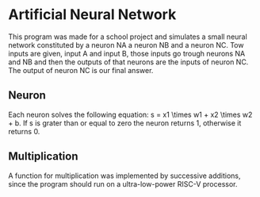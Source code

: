 # Artificial Neural Network
This program was made for a school project and simulates a small neural network constituted by a neuron NA a neuron NB and a neuron NC. Tow inputs are given, input A and input B, those inputs go trough neurons NA and NB and then the outputs of that neurons are the inputs of neuron NC. The output of neuron NC is our final answer.

## Neuron
Each neuron solves the following equation: s = x1 \times w1 + x2 \times w2 + b.
If s is grater than or equal to zero the neuron returns 1, otherwise it returns 0.

## Multiplication
A function for multiplication was implemented by successive additions, since the program should run on a ultra-low-power RISC-V processor.